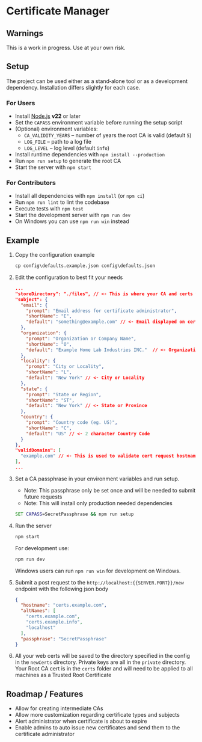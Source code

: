# Certificate Manager

## Warnings

This is a work in progress. Use at your own risk.

## Setup

The project can be used either as a stand‑alone tool or as a development
dependency. Installation differs slightly for each case.

### For Users

- Install [Node.js](https://nodejs.org/) **v22** or later
- Set the `CAPASS` environment variable before running the setup script
- (Optional) environment variables:
  - `CA_VALIDITY_YEARS` – number of years the root CA is valid (default `5`)
  - `LOG_FILE` – path to a log file
  - `LOG_LEVEL` – log level (default `info`)
- Install runtime dependencies with `npm install --production`
- Run `npm run setup` to generate the root CA
- Start the server with `npm start`

### For Contributors

- Install all dependencies with `npm install` (or `npm ci`)
- Run `npm run lint` to lint the codebase
- Execute tests with `npm test`
- Start the development server with `npm run dev`
- On Windows you can use `npm run win` instead

## Example

1. Copy the configuration example

   ```cmd
   cp config\defaults.example.json config\defaults.json
   ```

2. Edit the configuration to best fit your needs

   ```json
   ...
   "storeDirectory": "./files", // <- This is where your CA and certs will be saved
   "subject": {
     "email": {
       "prompt": "Email address for certificate administrator",
       "shortName": "E",
       "default": "something@example.com" // <- Email displayed on certificates
     },
     "organization": {
       "prompt": "Organization or Company Name",
       "shortName": "O",
       "default": "Example Home Lab Industries INC."  // <- Organization or Company Name
     },
     "locality": {
       "prompt": "City or Locality",
       "shortName": "L",
       "default": "New York" // <- City or Locality
     },
     "state": {
       "prompt": "State or Region",
       "shortName": "ST",
       "default": "New York" // <- State or Province
     },
     "country": {
       "prompt": "Country code (eg. US)",
       "shortName": "C",
       "default": "US" // <- 2 character Country Code
     }
   },
   "validDomains": [
     "example.com" // <- This is used to validate cert request hostnames not alternate names
   ],
   ...
   ```

3. Set a CA passphrase in your environment variables and run setup.
   - Note: This passphrase only be set once and will be needed to submit future requests
   - Note: This will install only production needed dependencies

   ```cmd
   SET CAPASS=SecretPassphrase && npm run setup
   ```

4. Run the server

   ```cmd
   npm start
   ```

   For development use:

   ```cmd
   npm run dev
   ```

   Windows users can run `npm run win` for development on Windows.

5. Submit a post request to the `http://localhost:{{SERVER.PORT}}/new` endpoint with the following json body

   ```json
   {
     "hostname": "certs.example.com",
     "altNames": [
       "certs.example.com",
       "certs.example.info",
       "localhost"
     ],
     "passphrase": "SecretPassphrase"
   }
   ```

6. All your web certs will be saved to the directory specified in the config in the `newCerts` directory. Private keys are all in the `private` directory. Your Root CA cert is in the `certs` folder and will need to be applied to all machines as a Trusted Root Certificate

## Roadmap / Features

- Allow for creating intermediate CAs
- Allow more customization regarding certificate types and subjects
- Alert administrator when certificate is about to expire
- Enable admins to auto issue new certificates and send them to the certificate administrator
